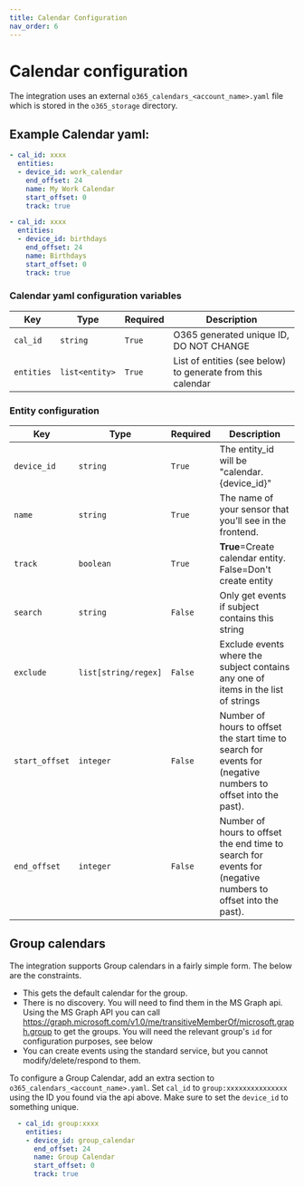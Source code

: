 ```yaml
---
title: Calendar Configuration
nav_order: 6
---
```


# Calendar configuration
The integration uses an external `o365_calendars_<account_name>.yaml` file which is stored in the `o365_storage` directory.
## Example Calendar yaml:
```yaml
- cal_id: xxxx
  entities:
  - device_id: work_calendar
    end_offset: 24
    name: My Work Calendar
    start_offset: 0
    track: true

- cal_id: xxxx
  entities:
  - device_id: birthdays
    end_offset: 24
    name: Birthdays
    start_offset: 0
    track: true
```

### Calendar yaml configuration variables

Key | Type | Required | Description
-- | -- | -- | --
`cal_id` | `string` | `True` | O365 generated unique ID, DO NOT CHANGE
`entities` | `list<entity>` | `True` | List of entities (see below) to generate from this calendar

### Entity configuration

Key | Type | Required | Description
-- | -- | -- | --
`device_id` | `string` | `True` | The entity_id will be "calendar.{device_id}"
`name` | `string` | `True` | The name of your sensor that you’ll see in the frontend.
`track` | `boolean` | `True` | **True**=Create calendar entity. False=Don't create entity
`search` | `string` | `False` | Only get events if subject contains this string
`exclude` | `list[string/regex]` | `False` | Exclude events where the subject contains any one of items in the list of strings
`start_offset` | `integer` | `False` | Number of hours to offset the start time to search for events for (negative numbers to offset into the past).
`end_offset` | `integer` | `False` | Number of hours to offset the end time to search for events for (negative numbers to offset into the past).

## Group calendars

The integration supports Group calendars in a fairly simple form. The below are the constraints.
* This gets the default calendar for the group.
* There is no discovery. You will need to find them in the MS Graph api. Using the MS Graph API you can call https://graph.microsoft.com/v1.0/me/transitiveMemberOf/microsoft.graph.group to get the groups. You will need the relevant group's `id` for configuration purposes, see below
* You can create events using the standard service, but you cannot modify/delete/respond to them.

To configure a Group Calendar, add an extra section to `o365_calendars_<account_name>.yaml`. Set `cal_id` to `group:xxxxxxxxxxxxxxx` using the ID you found via the api above. Make sure to set the `device_id` to something unique.

```yaml
  - cal_id: group:xxxx
    entities:
    - device_id: group_calendar
      end_offset: 24
      name: Group Calendar
      start_offset: 0
      track: true
  ```
